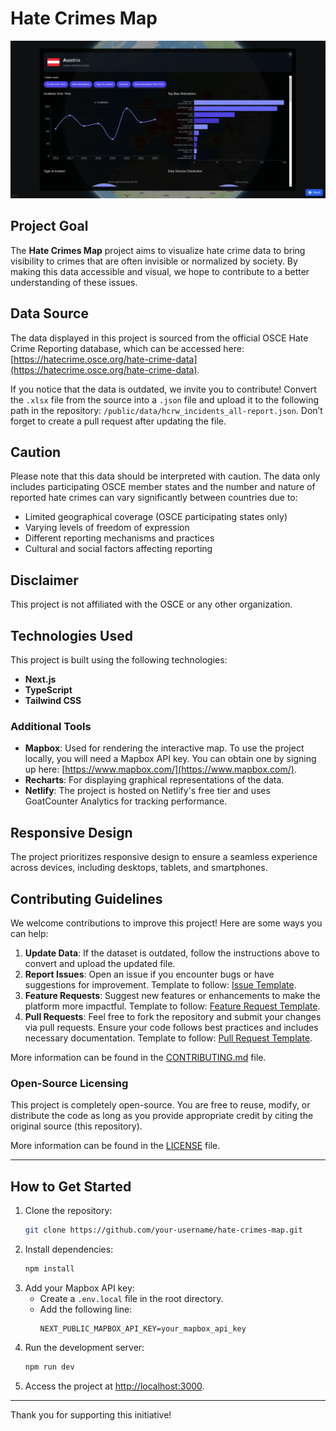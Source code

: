 # Hate Crimes Map

![Hate Crimes Map](public/screen.png)

## Project Goal

The **Hate Crimes Map** project aims to visualize hate crime data to bring visibility to crimes that are often invisible or normalized by society. By making this data accessible and visual, we hope to contribute to a better understanding of these issues.

## Data Source

The data displayed in this project is sourced from the official OSCE Hate Crime Reporting database, which can be accessed here: [https://hatecrime.osce.org/hate-crime-data](https://hatecrime.osce.org/hate-crime-data).

If you notice that the data is outdated, we invite you to contribute! Convert the `.xlsx` file from the source into a `.json` file and upload it to the following path in the repository: `/public/data/hcrw_incidents_all-report.json`. Don’t forget to create a pull request after updating the file.

## Caution

Please note that this data should be interpreted with caution. The data only includes participating OSCE member states and the number and nature of reported hate crimes can vary significantly between countries due to:

- Limited geographical coverage (OSCE participating states only)
- Varying levels of freedom of expression
- Different reporting mechanisms and practices
- Cultural and social factors affecting reporting

## Disclaimer

This project is not affiliated with the OSCE or any other organization.

## Technologies Used

This project is built using the following technologies:

- **Next.js**
- **TypeScript**
- **Tailwind CSS**

### Additional Tools

- **Mapbox**: Used for rendering the interactive map. To use the project locally, you will need a Mapbox API key. You can obtain one by signing up here: [https://www.mapbox.com/](https://www.mapbox.com/).
- **Recharts**: For displaying graphical representations of the data.
- **Netlify**: The project is hosted on Netlify's free tier and uses GoatCounter Analytics for tracking performance.

## Responsive Design

The project prioritizes responsive design to ensure a seamless experience across devices, including desktops, tablets, and smartphones.

## Contributing Guidelines

We welcome contributions to improve this project! Here are some ways you can help:

1. **Update Data**: If the dataset is outdated, follow the instructions above to convert and upload the updated file.
2. **Report Issues**: Open an issue if you encounter bugs or have suggestions for improvement. Template to follow: [Issue Template](https://raw.githubusercontent.com/kOaDT/hate-crimes-map/refs/heads/develop/.github/ISSUE_TEMPLATE/bug_report.md).
3. **Feature Requests**: Suggest new features or enhancements to make the platform more impactful. Template to follow: [Feature Request Template](https://raw.githubusercontent.com/kOaDT/hate-crimes-map/refs/heads/develop/.github/ISSUE_TEMPLATE/feature_request.md).
4. **Pull Requests**: Feel free to fork the repository and submit your changes via pull requests. Ensure your code follows best practices and includes necessary documentation. Template to follow: [Pull Request Template](https://raw.githubusercontent.com/kOaDT/hate-crimes-map/refs/heads/develop/.github/PULL_REQUEST_TEMPLATE/pull_request_template.md).

More information can be found in the [CONTRIBUTING.md](CONTRIBUTING.md) file.

### Open-Source Licensing

This project is completely open-source. You are free to reuse, modify, or distribute the code as long as you provide appropriate credit by citing the original source (this repository).

More information can be found in the [LICENSE](LICENSE) file.

---

## How to Get Started

1. Clone the repository:
   ```bash
   git clone https://github.com/your-username/hate-crimes-map.git
   ```
2. Install dependencies:
   ```bash
   npm install
   ```
3. Add your Mapbox API key:
   - Create a `.env.local` file in the root directory.
   - Add the following line:
     ```
     NEXT_PUBLIC_MAPBOX_API_KEY=your_mapbox_api_key
     ```
4. Run the development server:
   ```bash
   npm run dev
   ```
5. Access the project at [http://localhost:3000](http://localhost:3000).

---

Thank you for supporting this initiative!
